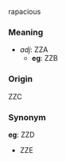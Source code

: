 rapacious
### Meaning
+ _adj_: ZZA
    + __eg__: ZZB

### Origin

ZZC

### Synonym

__eg__: ZZD

+ ZZE


